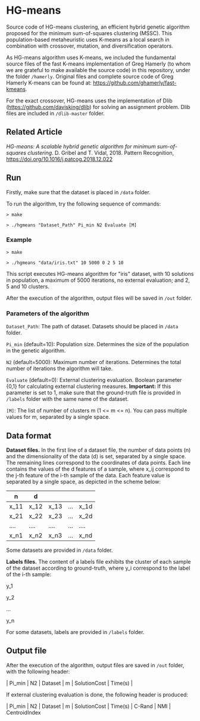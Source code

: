 # HG-means

Source code of HG-means clustering, an efficient hybrid genetic algorithm proposed for the minimum sum-of-squares clustering (MSSC). This population-based metaheuristic uses K-means as a local search in combination with crossover, mutation, and diversification operators.

As HG-means algorithm uses K-means, we included the fundamental source files of the fast K-means implementation of Greg Hamerly (to whom we are grateful to make available the source code) in this repository, under the folder `/hamerly`. Original files and complete source code of Greg Hamerly K-means can be found at: https://github.com/ghamerly/fast-kmeans.

For the exact crossover, HG-means uses the implementation of Dlib (https://github.com/davisking/dlib) for solving an assignment problem. Dlib files are included in `/dlib-master` folder.

## Related Article

*HG-means: A scalable hybrid genetic algorithm for minimum sum-of-squares clustering*. D. Gribel and T. Vidal, 2018. Pattern Recognition, https://doi.org/10.1016/j.patcog.2018.12.022

## Run

Firstly, make sure that the dataset is placed in `/data` folder.

To run the algorithm, try the following sequence of commands:

`> make`

`> ./hgmeans "Dataset_Path" Pi_min N2 Evaluate [M]`

### Example

`> make`

`> ./hgmeans "data/iris.txt" 10 5000 0 2 5 10`

This script executes HG-means algorithm for "iris" dataset, with 10 solutions in population, a maximum of 5000 iterations, no external evaluation; and 2, 5 and 10 clusters.

After the execution of the algorithm, output files will be saved in `/out` folder.

### Parameters of the algorithm

`Dataset_Path`: The path of dataset. Datasets should be placed in `/data` folder.

`Pi_min` (default=10): Population size. Determines the size of the population in the genetic algorithm.

`N2` (default=5000): Maximum number of iterations. Determines the total number of iterations the algorithm will take.

`Evaluate` (default=0): External clustering evaluation. Boolean parameter {0,1} for calculating external clustering measures. **Important:** If this parameter is set to 1, make sure that the ground-truth file is provided in `/labels` folder with the same name of the dataset.

`[M]`: The list of number of clusters m (1 <= m <= n). You can pass multiple values for m, separated by a single space.

## Data format

**Dataset files.** In the first line of a dataset file, the number of data points (n) and the dimensionality of the data (d) is set, separated by a single space. The remaining lines correspond to the coordinates of data points. Each line contains the values of the d features of a sample, where x_ij correspond to the j-th feature of the i-th sample of the data. Each feature value is separated by a single space, as depicted in the scheme below:

|  n   |   d  |      |     |      |
|------|------|------|-----|------|
| x_11 | x_12 | x_13 | ... | x_1d |
| x_21 | x_22 | x_23 | ... | x_2d |
| .... | .... | .... | ... | .... |
| x_n1 | x_n2 | x_n3 | ... | x_nd |

Some datasets are provided in `/data` folder.

**Labels files.** The content of a labels file exhibits the cluster of each sample of the dataset according to ground-truth, where y_i correspond to the label of the i-th sample:

y_1

y_2

...

y_n

For some datasets, labels are provided in `/labels` folder.

## Output file

After the execution of the algorithm, output files are saved in `/out` folder, with the following header:

| Pi_min | N2 | Dataset | m | SolutionCost | Time(s) |

If external clustering evaluation is done, the following header is produced:

| Pi_min | N2 | Dataset | m | SolutionCost | Time(s) | C-Rand | NMI | CentroidIndex
